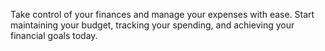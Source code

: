 Take control of your finances and manage your expenses with ease. 
Start maintaining your budget, tracking your spending, and achieving 
your financial goals today.
